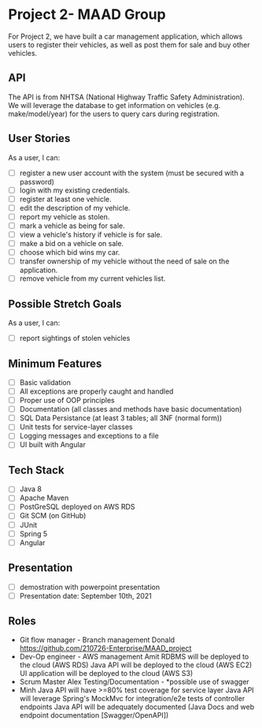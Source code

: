 # Project 2- MAAD Group
For Project 2, we have built a car management application, which allows users to register their vehicles, as well as post them for sale and buy other vehicles.
## API
The API is from NHTSA (National Highway Traffic Safety Administration). We will leverage the database to get information on vehicles (e.g. make/model/year) for the users to query cars during registration.
## User Stories
As a user, I can:
- [ ] register a new user account with the system (must be secured with a password)
- [ ] login with my existing credentials.
- [ ] register at least one vehicle.
- [ ] edit the description of my vehicle.
- [ ] report my vehicle as stolen.
- [ ] mark a vehicle as being for sale.
- [ ] view a vehicle's history if vehicle is for sale.
- [ ] make a bid on a vehicle on sale.
- [ ] choose which bid wins my car.
- [ ] transfer ownership of my vehicle without the need of sale on the application.
- [ ] remove vehicle from my current vehicles list.
## Possible Stretch Goals
As a user, I can:
- [ ] report sightings of stolen vehicles
## Minimum Features
- [ ] Basic validation
- [ ] All exceptions are properly caught and handled
- [ ] Proper use of OOP principles
- [ ] Documentation (all classes and methods have basic documentation)
- [ ] SQL Data Persistance (at least 3 tables; all 3NF (normal form))
- [ ] Unit tests for service-layer classes
- [ ] Logging messages and exceptions to a file
- [ ] UI built with Angular
## Tech Stack
- [ ] Java 8
- [ ] Apache Maven
- [ ] PostGreSQL deployed on AWS RDS
- [ ] Git SCM (on GitHub)
- [ ] JUnit
- [ ] Spring 5
- [ ] Angular
## Presentation
- [ ] demostration with powerpoint presentation
- [ ] Presentation date: September 10th, 2021

## Roles
- Git flow manager - Branch management
Donald
https://github.com/210726-Enterprise/MAAD_project
- Dev-Op engineer - AWS management
Amit
RDBMS will be deployed to the cloud (AWS RDS)
Java API will be deployed to the cloud (AWS EC2)
UI application will be deployed to the cloud (AWS S3)
- Scrum Master
Alex
Testing/Documentation - *possible use of swagger
- Minh
Java API will have >=80% test coverage for service layer
Java API will leverage Spring's MockMvc for integration/e2e tests of controller endpoints
Java API will be adequately documented (Java Docs and web endpoint documentation [Swagger/OpenAPI])
